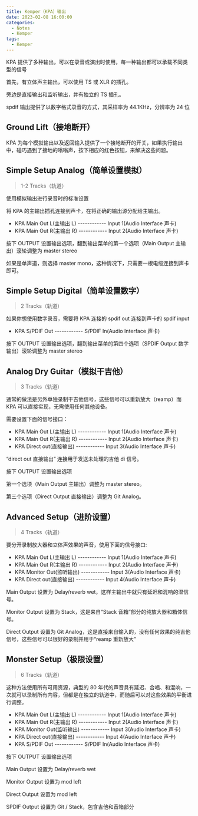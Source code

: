 ```yaml
---
title: Kemper（KPA）输出
date: 2023-02-08 16:00:00
categories:
  - Notes
  - Kemper
tags:
  - Kemper
---
```


KPA 提供了多种输出，可以在录音或演出时使用，每一种输出都可以承载不同类型的信号

首先，有立体声主输出，可以使用 TS 或 XLR 的插孔。

<hairy-image style="max-width: 800px" src="https://pic.imgdb.cn/item/63e368dc4757feff333769b5.jpg" />

旁边是直接输出和监听输出，并有独立的 TS 插孔。

<hairy-image style="max-width: 800px" src="https://pic.imgdb.cn/item/63e3692c4757feff3337f980.jpg" />

spdif 输出提供了以数字格式录音的方式，其采样率为 44.1KHz，分辨率为 24 位

<hairy-image style="max-width: 800px" src="https://pic.imgdb.cn/item/63e369904757feff3338a841.jpg" />

## Ground Lift（接地断开）

KPA 为每个模拟输出以及返回输入提供了一个接地断开的开关，如果执行输出中，碰巧遇到了接地的嗡嗡声，按下相应的红色按钮，来解决这些问题。

<!-- more -->

<hairy-image style="max-width: 800px" src="https://pic.imgdb.cn/item/63e36a3d4757feff3339d0d3.jpg" />

## Simple Setup Analog（简单设置模拟）

> 1-2 Tracks（轨道）

使用模拟输出进行录音时的标准设置

<hairy-image style="max-width: 800px" src="https://pic.imgdb.cn/item/63e36aaa4757feff333a8e64.jpg" />

将 KPA 的主输出插孔连接到声卡，在将正确的输出源分配给主输出。

- KPA Main Out L(主输出 L) ------------ Input 1(Audio Interface 声卡)
- KPA Main Out R(主输出 R) ------------ Input 2(Audio Interface 声卡)

按下 OUTPUT 设置输出选项，翻到输出菜单的第一个选项（Main Output 主输出）滚轮调整为 master stereo

<hairy-image style="max-width: 800px" src="https://pic.imgdb.cn/item/63e36ca54757feff333e3647.jpg" />

如果是单声道，则选择 master mono，这种情况下，只需要一根电缆连接到声卡即可。

## Simple Setup Digital（简单设置数字）

> 2 Tracks（轨道）

如果你想使用数字录音，需要将 KPA 连接的 spdif out 连接到声卡的 spdif input

- KPA S/PDIF Out ------------ S/PDIF In(Audio Interface 声卡) 

按下 OUTPUT 设置输出选项，翻到输出菜单的第四个选项（SPDIF Output 数字输出）滚轮调整为 master stereo

<hairy-image style="max-width: 800px" src="https://pic.imgdb.cn/item/63e36ebe4757feff3341fc07.jpg" />

## Analog Dry Guitar（模拟干吉他）

> 3 Tracks（轨道）

通常的做法是另外单独录制干吉他信号，这些信号可以重新放大（reamp）而 KPA 可以直接实现，无需使用任何其他设备。

需要设置下面的信号接口：

- KPA Main Out L(主输出 L) ------------ Input 1(Audio Interface 声卡)
- KPA Main Out R(主输出 R) ------------ Input 2(Audio Interface 声卡)
- KPA Direct out(直接输出) ------------ Input 3(Audio Interface 声卡)

“direct out 直接输出” 连接用于发送未处理的吉他 di 信号。

按下 OUTPUT 设置输出选项

<hairy-image style="max-width: 800px" src="https://pic.imgdb.cn/item/63e374c64757feff334dcd32.jpg" />

第一个选项（Main Output 主输出）调整为 master stereo。

第三个选项（Direct Output 直接输出）调整为 Git Analog。

## Advanced Setup（进阶设置）

> 4 Tracks（轨道）

要分开录制放大器和立体声效果的声音，使用下面的信号接口:

- KPA Main Out L(主输出 L)  ------------ Input 1(Audio Interface 声卡)
- KPA Main Out R(主输出 R)  ------------ Input 2(Audio Interface 声卡)
- KPA Monitor Out(监听输出) ------------ Input 3(Audio Interface 声卡)
- KPA Direct out(直接输出)  ------------ Input 4(Audio Interface 声卡)

Main Output 设置为 Delay/reverb wet，这样主输出中就只有延迟和混响的湿信号。

Monitor Output 设置为 Stack，这是来自“Stack 音箱”部分的纯放大器和箱体信号。

Direct Output 设置为 Git Analog，这是直接来自输入的，没有任何效果的纯吉他信号，这些信号可以很好的录制并用于“reamp 重新放大”

## Monster Setup（极限设置）

> 6 Tracks（轨道）

这种方法使用所有可用资源，典型的 80 年代的声音具有延迟、合唱、和混响，一次就可以录制所有内容，但都是在独立的轨道中，而随后可以对这些效果的平衡进行调整。

- KPA Main Out L(主输出 L)  ------------ Input 1(Audio Interface 声卡)
- KPA Main Out R(主输出 R)  ------------ Input 2(Audio Interface 声卡)
- KPA Monitor Out(监听输出) ------------ Input 3(Audio Interface 声卡)
- KPA Direct out(直接输出)  ------------ Input 4(Audio Interface 声卡)
- KPA S/PDIF Out  ------------ S/PDIF In(Audio Interface 声卡) 

按下 OUTPUT 设置输出选项

<hairy-image style="max-width: 1200px" src="https://pic.imgdb.cn/item/63e3746c4757feff334d18dd.jpg" />

Main Output 设置为 Delay/reverb wet

Monitor Output 设置为 mod left

Direct Output 设置为 mod left

SPDIF Output 设置为 Git / Stack，包含吉他和音箱部分
